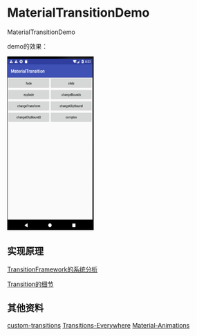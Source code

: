 # MaterialTransitionDemo
MaterialTransitionDemo


demo的效果：

<img src=demo.png width=200  height=400 />

## 实现原理

[TransitionFramework的系统分析](TransitionFramework.md)

[Transition的细节](Transition.md)

## 其他资料

[custom-transitions](https://developer.android.com/training/transitions/custom-transitions#java)
[Transitions-Everywhere](https://github.com/andkulikov/Transitions-Everywhere)
[Material-Animations](https://github.com/lgvalle/Material-Animations)
